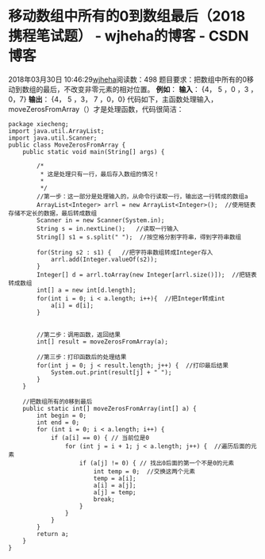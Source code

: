 # 移动数组中所有的0到数组最后（2018携程笔试题） - wjheha的博客 - CSDN博客
2018年03月30日 10:46:29[wjheha](https://me.csdn.net/wjheha)阅读数：498
题目要求：把数组中所有的0移动到数组的最后，不改变非零元素的相对位置。
**例如**：
**输入**：             {4， 5 ，0 ，3 ，0，7}
**输出**：             {4， 5 ，3， 7 ，0，0}
代码如下，主函数处理输入，moveZerosFromArray（）才是处理函数，代码很简洁：
```
package xiecheng;
import java.util.ArrayList;
import java.util.Scanner;
public class MoveZerosFromArray {
	public static void main(String[] args) {
		
		/*
		 * 这是处理只有一行，最后存入数组的情况！
		 * 
		 */
		//第一步：这一部分是处理输入的，从命令行读取一行，输出这一行转成的数组a
        ArrayList<Integer> arrl = new ArrayList<Integer>();  //使用链表存储不定长的数据，最后转成数组
		Scanner in = new Scanner(System.in);
		String s = in.nextLine();   //读取一行输入
		String[] s1 = s.split(" ");  //按空格分割字符串，得到字符串数组
		
		for(String s2 : s1) {   //把字符串数组转成Integer存入
			arrl.add(Integer.valueOf(s2));
		}
		Integer[] d = arrl.toArray(new Integer[arrl.size()]);  //把链表转成数组
		int[] a = new int[d.length];  
		for(int i = 0; i < a.length; i++){  //把Integer转成int
		    a[i] = d[i];
		}  
		
		
		//第二步：调用函数，返回结果
		int[] result = moveZerosFromArray(a);
		
		//第三步：打印函数后的处理结果
		for(int j = 0; j < result.length; j++) {  //打印最后结果
			System.out.print(result[j] + " ");
		}
	}
	
    //把数组所有的0移到最后
	public static int[] moveZerosFromArray(int[] a) {
		int begin = 0;
		int end = 0;
		for (int i = 0; i < a.length; i++) {
			if (a[i] == 0) { // 当前位是0
				for (int j = i + 1; j < a.length; j++) {  //遍历后面的元素
					if (a[j] != 0) { // 找出0后面的第一个不是0的元素
						int temp = 0;  //交换这两个元素
						temp = a[i];
						a[i] = a[j];
						a[j] = temp;
						break;
					}
				}
			}
		}
		return a;
	}
}
```
